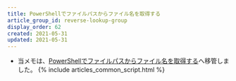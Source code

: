 ```yaml
---
title: PowerShellでファイルパスからファイル名を取得する
article_group_id: reverse-lookup-group
display_order: 62
created: 2021-05-31
updated: 2021-05-31
---
```

- 当メモは、[PowerShellでファイルパスからファイル名を取得する](https://thinktwice.tech/it/powershell/get_the_filename_from_a_file_path_in_powershell/)へ移管しました。
{% include articles_common_script.html %}
